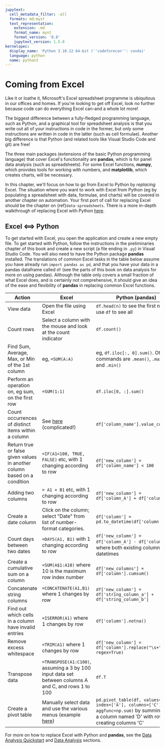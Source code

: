 ```yaml
---
jupytext:
  cell_metadata_filter: -all
  formats: md:myst
  text_representation:
    extension: .md
    format_name: myst
    format_version: '0.8'
    jupytext_version: 1.5.0
kernelspec:
  display_name: 'Python 3.10.12 64-bit (''codeforecon'': conda)'
  language: python
  name: python3
---
```


# Coming from Excel

Like it or loathe it, Microsoft's Excel spreadsheet programme is ubiquitous in our offices and homes. If you're looking to get off Excel, look no further because code can do everything Excel can-and a whole lot more!

The biggest difference between a fully-fledged programming language, such as Python, and a graphical tool for spreadsheet analysis is that you write out all of your instructions in code in the former, but only some instructions are written in code in the latter (such as cell formulae). Another big difference is that Python (and related tools like Visual Studio Code and git) are free!

The three main packages (extensions of the basic Python programming language) that cover Excel's functionality are **pandas**, which is for panel data analysis (such as spreadsheets). For some Excel functions, **numpy**, which provides tools for working with numbers, and **matplotlib**, which creates charts, will be necessary.

In this chapter, we'll focus on how to go from Excel to Python by *replacing* Excel. The situation where you want to work with Excel from Python (eg by populating a spreadsheet with data, formulae, and charts) will be covered in another chapter on automation. Your first port of call for replacing Excel should be the chapter on {ref}`data-spreadsheets`. There is a more in-depth walkthrough of replacing Excel with Python [here](https://towardsdatascience.com/a-complete-yet-simple-guide-to-move-from-excel-to-python-d664e5683039).

## Excel <==> Python

To get started with Excel, you open the application and create a new empty file. To get started with Python, follow the instructions in the preliminaries chapter of this book and create a new script (a file ending in `.py`) in Visual Studio Code. You will also need to have the Python package **pandas** installed. The translations of common Excel tasks in the table below assume you have already run `import pandas as pd`, and that you have your data in a pandas dataframe called `df` (see the parts of this book on data analysis for more on using pandas). Although the table only covers a small fraction of what Excel does, and is certainly not comprehensive, it should give an idea of the ease and flexibility of **pandas** in replacing common Excel functions.

| Action | Excel      | Python (pandas) |
|-----| ----------- | ----------- |
|View data | Open the file using Excel  | `df.head(n)` to see the first n rows; use `df` to see all       |
|Count rows | Select a column with the mouse and look at the count indicator  | `df.count()`   |
| Find Sum, Average, Max, or Min of the 1st column | eg, `=SUM(A:A)`   | eg, `df.iloc[:, 0].sum()`. Other commands are `.mean()`, `.max()`, and `.min()`      |
| Perform an operation on, eg sum, on the first row | `=SUM(1:1)` | `df.iloc[0, :].sum()` |
| Count occurrences of distinct items within a column | See [here](https://superuser.com/questions/442653/ms-excel-how-to-count-occurrences-of-items-in-a-list) (complicated!) | `df['column_name'].value_counts()` |
| Return true or false given values in another column based on a condition | `=IF(A1<100, TRUE, FALSE)` etc, with 1 changing according to row | `df['new_column'] = df['column_name'] < 100` |
| Adding two columns | `= A1 + B1` etc, with 1 changing according to row | `df['new_column'] = df['column_A'] + df['column_B']` |
| Create a date column | Click on the column; select "Date" from list of number-format categories. | `df['column'] = pd.to_datetime(df['column'])` |
| Count days between two dates | `=DAYS(A1, B1)` with 1 changing according to row | `df['new_column'] = df['column_A'] - df['column_B']`, where both existing columns are datetimes |
| Create a cumulative sum on a column | `=SUM(A$1:A10)` where 10 is the maximum row index number | `df['new_columns'] = df['column'].cumsum()` |
| Concatenate string columns | `=CONCATENATE(A1,B1)` where 1 changes by row | `df['new_column'] = df['string_column_a'] + df['string_column_b']` |
| Find out which cells in a column have invalid entries | `=ISERROR(A1)` where 1 changes by row | `df['column'].notna()` |
| Remove excess whitespace | `=TRIM(A1)` where 1 changes by row | `df['new_column'] = df['column'].replace("\s+", " ", regex=True)` |
| Transpose data | `=TRANSPOSE(A1:C100)`, assuming a 3 by 100 input data set between columns A and C, and rows 1 to 100 | `df.T` |
| Create a pivot table | Manually select data and use the various menus (example [here](https://www.excel-easy.com/data-analysis/pivot-tables.html)) | `pd.pivot_table(df, values='D', index=['A'], columns=['C'], aggfunc=np.sum)` by summing over a column named 'D' with rows 'A', creating columns 'C' |

For more on how to replace Excel with Python and **pandas**, see the [Data Analysis Quickstart](data-quickstart) and [Data Analysis](working-with-data) sections.
